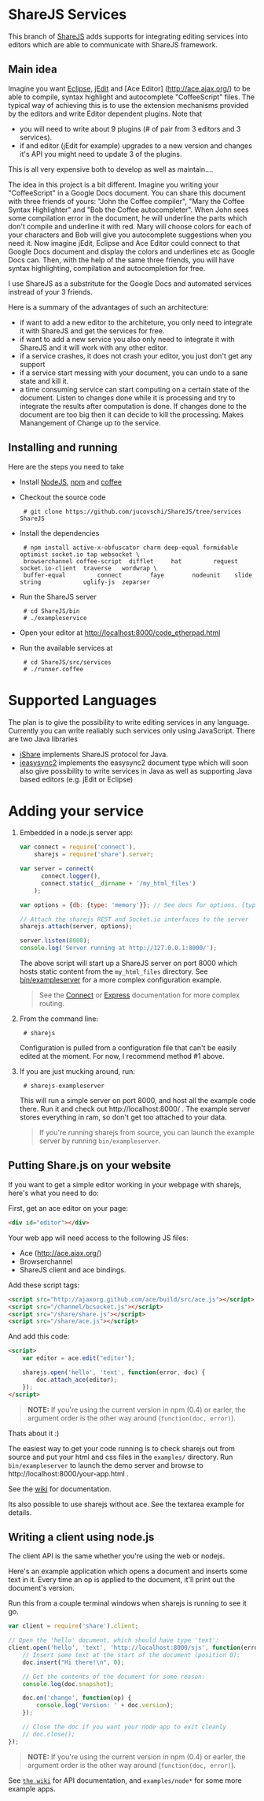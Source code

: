 ShareJS Services
================

This branch of [ShareJS](https://github.com/josephg/ShareJS) adds supports
for integrating editing services into editors which are able to communicate
with ShareJS framework. 


Main idea
---------

Imagine you want [Eclipse](wwwww.eclipse.org), [jEdit](jedit.org) and 
[Ace Editor] (http://ace.ajax.org/) to be able to compile, syntax highlight
and autocomplete "CoffeeScript" files. The typical way of achieving this
is to use the extension mechanisms provided by the editors and write Editor 
dependent plugins. Note that 
 * you will need to write about 9 plugins (# of pair from 3 editors and 3 services). 
 * if and editor (jEdit for example) upgrades to a new version and 
  changes it's API you might need to update 3 of the plugins.

This is all very expensive both to develop as well as maintain....

The idea in this project is a bit different. Imagine you writing your "CoffeeScript"
in a Google Docs document. You can share this document with three friends of yours: 
"John the Coffee compiler", "Mary the Coffee Syntax Highlighter" 
and "Bob the Coffee autocompleter". When John sees some compilation error in the 
document, he will underline the parts which don't compile and underline it with red.
Mary will choose colors for each of your characters and Bob will give you autocomplete
suggestions when you need it. Now imagine jEdit, Eclipse and Ace Editor could connect 
to that Google Docs document and display the colors and underlines etc as Google Docs 
can. Then, with the help of the same three friends, you will have syntax highlighting,
compilation and autocompletion for free. 

I use ShareJS as a substritute for the Google Docs and automated services instread
of your 3 friends.

Here is a summary of the advantages of such an architecture:
 * if want to add a new editor to the architeture, you only need to integrate it
 with ShareJS and get the services for free.
 * if want to add a new service you also only need to integrate it with ShareJS 
 and it will work with any other editor.
 * if a service crashes, it does not crash your editor, you just don't get any support
 * if a service start messing with your document, you can undo to a sane state and 
 kill it.
 * a time consuming service can start computing on a certain state of the document.
   Listen to changes done while it is processing and try to integrate the results
   after computation is done. If changes done to the document are too big then it
   can decide to kill the processing. Makes Manangement of Change up to the service.


Installing and running
----------------------

Here are the steps you need to take
 * Install [NodeJS](http://nodejs.org/), [npm](http://npmjs.org/) and [coffee](http://coffeescript.org/)
 * Checkout the source code

        # git clone https://github.com/jucovschi/ShareJS/tree/services ShareJS

 * Install the dependencies

        # npm install active-x-obfuscator charm deep-equal formidable optimist socket.io tap websocket \
        browserchannel coffee-script  difflet     hat         request   socket.io-client  traverse   wordwrap \
        buffer-equal         connect        faye        nodeunit    slide     string            uglify-js  zeparser

 * Run the ShareJS server

        # cd ShareJS/bin
        # ./exampleservice

 * Open your editor at [http://localhost:8000/code_etherpad.html](http://localhost:8000/code_etherpad.html#mCANaUgfrk)
 * Run the available services at

        # cd ShareJS/src/services
        # ./runner.coffee



Supported Languages
===================

The plan is to give the possibility to write editing services in any language. 
Currently you can write realiably such services only using JavaScript. There
are two Java libraries 
  * [jShare](https://github.com/jucovschi/jShare) implements ShareJS protocol
    for Java. 
  * [jeasysync2](https://github.com/jucovschi/jeasysync2) implements the easysync2
    document type
which will soon also give possibility to write services in Java as well as supporting
Java based editors (e.g. jEdit or Eclipse)


Adding your service
===================

1. Embedded in a node.js server app:

    ```javascript
    var connect = require('connect'),
        sharejs = require('share').server;

    var server = connect(
          connect.logger(),
          connect.static(__dirname + '/my_html_files')
        );

    var options = {db: {type: 'memory'}}; // See docs for options. {type: 'redis'} to enable persistance.

    // Attach the sharejs REST and Socket.io interfaces to the server
    sharejs.attach(server, options);

    server.listen(8000);
    console.log('Server running at http://127.0.0.1:8000/');
    ```
    The above script will start up a ShareJS server on port 8000 which hosts static content from the `my_html_files` directory. See [bin/exampleserver](https://github.com/josephg/ShareJS/blob/master/bin/exampleserver) for a more complex configuration example.

    > See the [Connect](http://senchalabs.github.com/connect/) or [Express](http://expressjs.com/) documentation for more complex routing.

2. From the command line:

        # sharejs
    Configuration is pulled from a configuration file that can't be easily edited at the moment. For now, I recommend method #1 above.

3. If you are just mucking around, run:

        # sharejs-exampleserver
  
    This will run a simple server on port 8000, and host all the example code there. Run it and check out http://localhost:8000/ . The example server stores everything in ram, so don't get too attached to your data.

    > If you're running sharejs from source, you can launch the example server by running `bin/exampleserver`.


Putting Share.js on your website
--------------------------------

If you want to get a simple editor working in your webpage with sharejs, here's what you need to do:

First, get an ace editor on your page:

```html
<div id="editor"></div>
```

Your web app will need access to the following JS files:

- Ace (http://ace.ajax.org/)
- Browserchannel
- ShareJS client and ace bindings.

Add these script tags:

```html
<script src="http://ajaxorg.github.com/ace/build/src/ace.js"></script>
<script src="/channel/bcsocket.js"></script>
<script src="/share/share.js"></script>
<script src="/share/ace.js"></script>
```

And add this code:

```html
<script>
    var editor = ace.edit("editor");

    sharejs.open('hello', 'text', function(error, doc) {
        doc.attach_ace(editor);
    });
</script>
```

> **NOTE:** If you're using the current version in npm (0.4) or earler, the argument order is the other way around (`function(doc, error)`).

Thats about it :)

The easiest way to get your code running is to check sharejs out from source and put your html and css files in the `examples/` directory. Run `bin/exampleserver` to launch the demo server and browse to http://localhost:8000/your-app.html .

See the [wiki](https://github.com/josephg/ShareJS/wiki) for documentation.

Its also possible to use sharejs without ace. See the textarea example for details.

Writing a client using node.js
------------------------------

The client API is the same whether you're using the web or nodejs.

Here's an example application which opens a document and inserts some text in it. Every time an op is applied to the document, it'll print out the document's version.

Run this from a couple terminal windows when sharejs is running to see it go.

```javascript
var client = require('share').client;

// Open the 'hello' document, which should have type 'text':
client.open('hello', 'text', 'http://localhost:8000/sjs', function(error, doc) {
    // Insert some text at the start of the document (position 0):
    doc.insert("Hi there!\n", 0);

    // Get the contents of the document for some reason:
    console.log(doc.snapshot);

    doc.on('change', function(op) {
        console.log('Version: ' + doc.version);
    });

    // Close the doc if you want your node app to exit cleanly
    // doc.close();
});
```

> **NOTE:** If you're using the current version in npm (0.4) or earler, the argument order is the other way around (`function(doc, error)`).

See [`the wiki`](https://github.com/josephg/ShareJS/wiki) for API documentation, and `examples/node*` for some more example apps.


